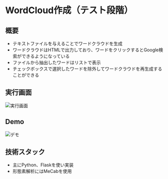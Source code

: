 # WordCloud作成（テスト段階）
## 概要
* テキストファイルを与えることでワードクラウドを生成
* ワードクラウドはHTMLで出力しており、ワードをクリックするとGoogle検索ができるようになっている
* ファイルから抽出したワードはリストで表示
* チェックボックスで選択したワードを除外してワードクラウドを再生成することができる
  
## 実行画面
![実行画面](https://github.com/user-attachments/assets/e3f4d4f2-ffab-48da-a349-13d197befe0d)

## Demo
![デモ](https://github.com/user-attachments/assets/46b33579-7b94-4869-b254-a6942c22abe5)

## 技術スタック
* 主にPython、Flaskを使い実装
* 形態素解析にはMeCabを使用
